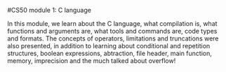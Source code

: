 #CS50 module 1: C language

In this module, we learn about the C language, what compilation is, what functions and arguments are, what tools and commands are, code types and formats. The concepts of operators, limitations and truncations were also presented, in addition to learning about conditional and repetition structures, boolean expressions, abtraction, file header, main function, memory, imprecision and the much talked about overflow!
